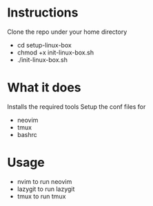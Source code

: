 # Instructions
Clone the repo under your home directory
- cd setup-linux-box
- chmod +x init-linux-box.sh
- ./init-linux-box.sh

# What it does
Installs the required tools
Setup the conf files for
- neovim
- tmux
- bashrc

# Usage
- nvim to run neovim
- lazygit to run lazygit
- tmux to run tmux

